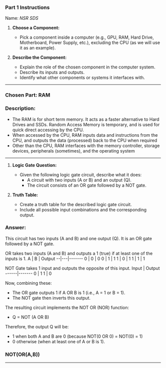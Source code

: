 ### Part 1 Instructions

Name: _NSR SDS_

1. **Choose a Component:**
   - Pick a component inside a computer (e.g., GPU, RAM, Hard Drive, Motherboard, Power Supply, etc.), excluding the CPU (as we will use it as an example).

2. **Describe the Component:**
   - Explain the role of the chosen component in the computer system.
   - Describe its inputs and outputs.
   - Identify what other components or systems it interfaces with.


---

### **Chosen Part**: RAM
### **Description**:
- The RAM is for short term memory. It acts as a faster alternative to Hard Drives and SSDs. Random Access Memory is temporary, and is used for quick direct accessing by the CPU.
- When accessed by the CPU, RAM inputs data and instructions from the CPU, and outputs the data (processed) back to the CPU when required
- Other than the CPU, RAM interfaces with the memory controller, storage devices, peripherals (sometimes), and the operating system

---

1. **Logic Gate Question:**
   - Given the following logic gate circuit, describe what it does:
     - A circuit with two inputs (A or B) and an output (Q).
     - The circuit consists of an OR gate followed by a NOT gate.

2. **Truth Table:**
   - Create a truth table for the described logic gate circuit.
   - Include all possible input combinations and the corresponding output.

### Answer:

This circuit has two inputs (A and B) and one output (Q). It is an OR gate followed by a NOT gate.

OR takes two inputs (A and B) and outputs a 1 (true) if at least one of the inputs is 1.
A | B | Output
--|---|-------
0 | 0 | 0
0 | 1 | 1
1 | 0 | 1
1 | 1 | 1

NOT Gate takes 1 input and outputs the opposite of this input.
Input | Output
------|-------
0     | 1
1     | 0

Now, combining these:
- The OR gate outputs 1 if A OR B is 1 (i.e., A = 1 or B = 1).
- The NOT gate then inverts this output.

The resulting circuit implements the NOT OR (NOR) function:
- Q = NOT (A OR B)

Therefore, the output Q will be:
- 1 when both A and B are 0 (because NOT(0 OR 0) = NOT(0) = 1)
- 0 otherwise (when at least one of A or B is 1).

### NOT(OR(A,B))

---